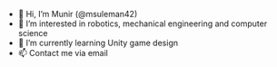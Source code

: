 - 👋 Hi, I’m Munir (@msuleman42)
- 👀 I’m interested in robotics, mechanical engineering and computer science
- 🌱 I’m currently learning Unity game design
- 📫 Contact me via email

<!---
msuleman42/msuleman42 is a ✨ special ✨ repository because its `README.md` (this file) appears on your GitHub profile.
You can click the Preview link to take a look at your changes.
--->
